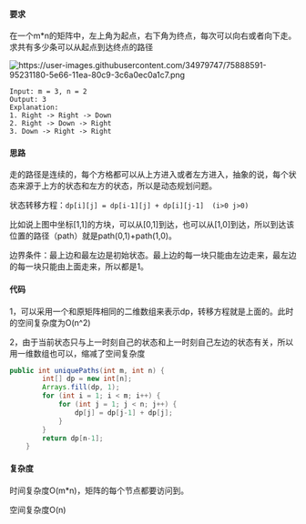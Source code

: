 #### 要求

在一个m*n的矩阵中，左上角为起点，右下角为终点，每次可以向右或者向下走。求共有多少条可以从起点到达终点的路径

![<https://user-images.githubusercontent.com/34979747/75888591-95231180-5e66-11ea-80c9-3c6a0ec0a1c7.png>](<https://user-images.githubusercontent.com/34979747/75888591-95231180-5e66-11ea-80c9-3c6a0ec0a1c7.png>)

```
Input: m = 3, n = 2
Output: 3
Explanation:
1. Right -> Right -> Down
2. Right -> Down -> Right
3. Down -> Right -> Right
```

#### 思路

走的路径是连续的，每个方格都可以从上方进入或者左方进入，抽象的说，每个状态来源于上方的状态和左方的状态，所以是动态规划问题。

状态转移方程：`dp[i][j] = dp[i-1][j] + dp[i][j-1]  (i>0 j>0)`

比如说上图中坐标[1,1]的方块，可以从[0,1]到达，也可以从[1,0]到达，所以到达该位置的路径（path）就是path(0,1)+path(1,0)。

边界条件：最上边和最左边是初始状态。最上边的每一块只能由左边走来，最左边的每一块只能由上面走来，所以都是1。

#### 代码

1，可以采用一个和原矩阵相同的二维数组来表示dp，转移方程就是上面的。此时的空间复杂度为O(n^2)

2，由于当前状态只与上一时刻自己的状态和上一时刻自己左边的状态有关，所以用一维数组也可以，缩减了空间复杂度

```java
public int uniquePaths(int m, int n) {
        int[] dp = new int[n];
        Arrays.fill(dp, 1);
        for (int i = 1; i < m; i++) {
            for (int j = 1; j < n; j++) {
                dp[j] = dp[j-1] + dp[j];
            }
        }
        return dp[n-1];
    }
```

#### 复杂度

时间复杂度O(m*n)，矩阵的每个节点都要访问到。

空间复杂度O(n)